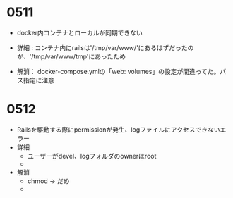 # 0511
- docker内コンテナとローカルが同期できない
  
- 詳細 : コンテナ内にrailsは'/tmp/var/www/'にあるはずだったのが、'/tmp/var/www/tmp'にあったため
  
- 解消： docker-compose.ymlの「web: volumes」の設定が間違ってた。パス指定に注意


# 0512
- Railsを駆動する際にpermissionが発生、logファイルにアクセスできないエラー
- 詳細
  - ユーザーがdevel、logフォルダのownerはroot
  - 
- 解消
  - chmod -> だめ
  - 
